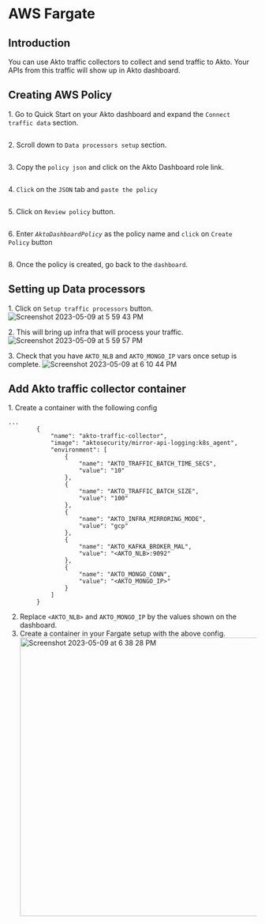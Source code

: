 # AWS Fargate

## Introduction

You can use Akto traffic collectors to collect and send traffic to Akto. Your APIs from this traffic will show up in Akto dashboard.


## Creating AWS Policy

1\. Go to Quick Start on your Akto dashboard and expand the `Connect traffic data` section.
<figure><img src="https://user-images.githubusercontent.com/91221068/236832212-603647ca-fceb-46fc-baf7-150c2e6b7ec0.png" alt=""><figcaption></figcaption></figure>

2\. Scroll down to `Data processors setup` section.

<figure><img src="https://user-images.githubusercontent.com/91221068/237100095-67164c73-2a0b-4505-8268-c932df4a1d27.png" alt=""><figcaption></figcaption></figure>

3\. Copy the `policy json` and click on the Akto Dashboard role link.&#x20;

<figure><img src="https://user-images.githubusercontent.com/91221068/237100542-c3df31bc-9f7d-4be0-a626-038a31d33ce8.png" alt=""><figcaption></figcaption></figure>

4\. `Click` on the `JSON` tab and `paste the policy`

<figure><img src="https://user-images.githubusercontent.com/91221068/236832279-70340e39-3ccb-4118-9ee9-039711c7e22d.png" alt=""><figcaption></figcaption></figure>

5\. Click on `Review policy` button.

<figure><img src="https://user-images.githubusercontent.com/91221068/236832289-afe2931b-c11a-44b8-a946-79cf0e106dfa.png" alt=""><figcaption></figcaption></figure>

6\. Enter _`AktoDashboardPolicy`_ as the policy name and `click` on `Create Policy` button

<figure><img src="https://user-images.githubusercontent.com/91221068/236832299-996d635d-5c0d-43d3-8ee3-eb53f7de952d.png" alt=""><figcaption></figcaption></figure>

8\. Once the policy is created, go back to the `dashboard`. 

## Setting up Data processors

1\. Click on `Setup traffic processors` button.![Screenshot 2023-05-09 at 5 59 43 PM](https://github.com/akto-api-security/Documentation/assets/91221068/c3e08f08-ec81-4c47-b3b0-fbc1eacc4fe0)

2\. This will bring up infra that will process your traffic. ![Screenshot 2023-05-09 at 5 59 57 PM](https://github.com/akto-api-security/Documentation/assets/91221068/7d7d437d-1370-4628-aa10-908b33b907b0)

3\. Check that you have `AKTO_NLB` and `AKTO_MONGO_IP` vars once setup is complete. 
![Screenshot 2023-05-09 at 6 10 44 PM](https://github.com/akto-api-security/Documentation/assets/91221068/7c79c400-7a0a-4421-96ed-fbb063e025f5)


## Add Akto traffic collector container

1\. Create a container with the following config
```
...
        {
            "name": "akto-traffic-collector",
            "image": "aktosecurity/mirror-api-logging:k8s_agent",
            "environment": [
                {
                    "name": "AKTO_TRAFFIC_BATCH_TIME_SECS",
                    "value": "10"
                },
                {
                    "name": "AKTO_TRAFFIC_BATCH_SIZE",
                    "value": "100"
                },
                {
                    "name": "AKTO_INFRA_MIRRORING_MODE",
                    "value": "gcp"
                },
                {
                    "name": "AKTO_KAFKA_BROKER_MAL",
                    "value": "<AKTO_NLB>:9092"
                },
                {
                    "name": "AKTO_MONGO_CONN",
                    "value": "<AKTO_MONGO_IP>"
                }
            ]
        }

```
2. Replace `<AKTO_NLB>` and `AKTO_MONGO_IP` by the values shown on the dashboard.
3. Create a container in your Fargate setup with the above config.<img width="564" alt="Screenshot 2023-05-09 at 6 38 28 PM" src="https://github.com/akto-api-security/Documentation/assets/91221068/f402ee3c-3a77-4b65-850d-3cb97afa4feb">


